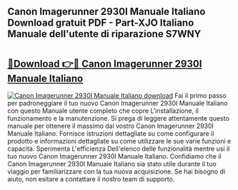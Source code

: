 ## Canon Imagerunner 2930I Manuale Italiano Download gratuit PDF - Part-XJO Italiano Manuale dell'utente di riparazione S7WNY

# <h2><a href="http://dfbsom.blite.top/?on=Canon+Imagerunner+2930I+Manuale+Italiano">🔗Download 👉🔴 Canon Imagerunner 2930I Manuale Italiano</a></h2>

[![Canon Imagerunner 2930I Manuale Italiano download](https://i.imgur.com/lujVjoI.png)](http://dfbsom.blite.top/?on=Canon+Imagerunner+2930I+Manuale+Italiano)
Fai il primo passo per padroneggiare il tuo nuovo Canon Imagerunner 2930I Manuale Italiano con questo Manuale utente completo che copre L'installazione, il funzionamento e la manutenzione. Si prega di leggere attentamente questo manuale per ottenere il massimo dal vostro Canon Imagerunner 2930I Manuale Italiano. Fornisce istruzioni dettagliate su come configurare il prodotto e informazioni dettagliate su come utilizzare le sue varie funzioni e capacità. Sperimenta L'efficienza Dell'elenco delle funzionalità mentre usi il tuo nuovo Canon Imagerunner 2930I Manuale Italiano. Confidiamo che il Canon Imagerunner 2930I Manuale Italiano sia stato utile durante il tuo viaggio per familiarizzare con la tua nuova acquisizione. Se hai bisogno di aiuto, non esitare a contattare il nostro team di supporto.
